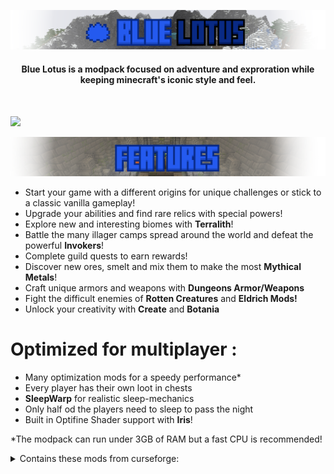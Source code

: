 <img src="https://raw.githubusercontent.com/tazta2ra/bluelotus/main/assets/logo/hires/modrinth30.png" alt="Blue Lotus"><br>

<h4><center>Blue Lotus is a modpack focused on adventure and exproration while keeping minecraft's iconic style and feel.</center></h4> <br>

<a href="https://modrinth.com/modpack/bluelotus"><img src="https://raw.githubusercontent.com/modrinth/art/a05e2307b42762d64a370a3cf3e8b6b30735dce1/Branding/Badge/badge-dark.svg"></a>

<img src="https://raw.githubusercontent.com/tazta2ra/bluelotus/main/assets/logo/hires/modrinth2.png" alt="Features"><br>

<ul>
    <li>Start your game with a different origins for unique challenges or stick to a classic vanilla gameplay!</li>
    <li>Upgrade your abilities and find rare relics with special powers!</li>
    <li>Explore new and interesting biomes with <b>Terralith</b>!</li>
    <li>Battle the many illager camps spread around the world and defeat the powerful <b>Invokers</b>!</li>
    <li>Complete guild quests to earn rewards!</li>
    <li>Discover new ores, smelt and mix them to make the most <b>Mythical Metals</b>! </li>
    <li>Craft unique armors and weapons with <b>Dungeons Armor/Weapons</b></li>
    <li>Fight the difficult enemies of <b>Rotten Creatures</b> and <b>Eldrich Mods!</b></li>
    <li>Unlock your creativity with <b>Create</b> and <b>Botania</b></li> 

</ul>

<h1>Optimized for multiplayer :</h1>
<ul>
    <li>Many optimization mods for a speedy performance*</li>
    <li>Every player has their own loot in chests </li>  
    <li><b>SleepWarp</b> for realistic sleep-mechanics </li>  
    <li>Only half od the players need to sleep to pass the night</li>
    <li>Built in Optifine Shader support with <b>Iris</b>!</li>
</ul>
<p>*The modpack can run under 3GB of RAM but a fast CPU is recommended!</p>


<details>
<summary>Contains these mods from curseforge:</summary>

<p>MC Dungeons Armor/Weapons Mods:</p> 

<b>Disclaimer : I was given permission by the developers to include these mods in the modpack as jar files.</b>

<ul>
<li> <a href="https://www.curseforge.com/minecraft/mc-mods/mcda">MC Dungeons Armor</a></li>
<li> <a href="https://www.curseforge.com/minecraft/mc-mods/mcdw">MC Dungeons Weapons</a></li>
</ul>

<p>Other mods that don't have 1.18.2 version on modrinth:</p> 

<ul>
<li> <a href="https://www.curseforge.com/minecraft/mc-mods/no-fade">No fade</a></li>
<li> <a href="https://www.curseforge.com/minecraft/mc-mods/smooth-boot">Smooth Boot</a></li>
<li> <a href="https://www.curseforge.com/minecraft/mc-mods/open-loader">Open loader</a></li>
<li> <a href="https://www.curseforge.com/minecraft/mc-mods/bclib">BCLib</a></li>
<li> <a href="https://www.curseforge.com/minecraft/mc-mods/forgotten-graves">Forgotten Graves</a></li>
<li> <a href="https://www.curseforge.com/minecraft/mc-mods/spoornpacks">SpoornPacks</a></li>
<li> <a href="https://www.curseforge.com/minecraft/mc-mods/myloot">myLoot</a></li>
<li> <a href="https://www.curseforge.com/minecraft/mc-mods/sound-physics-remastered">Sound Physics Remastered</a></li>
</ul>

<p>Older versions include</p>

<ul>
<li> <a href="https://www.curseforge.com/minecraft/mc-mods/stoneholm">Stoneholm</a></li>
<li> <a href="https://www.curseforge.com/minecraft/mc-mods/xaeros-minimap">Xaero's Minimap</a></li>
<li> <a href="https://www.curseforge.com/minecraft/mc-mods/xaeros-world-map">Xaero's World Map</a></li>
</ul>

</details>

